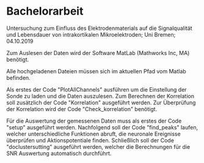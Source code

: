 # Bachelorarbeit
Untersuchung zum Einfluss des Elektrodenmaterials auf die Signalqualität und Lebensdauer von intrakortikalen Mikroelektroden; Uni Bremen; 04.10.2019

Zum Auslesen der Daten wird der Software MatLab (Mathworks Inc, MA) benötigt.

Alle hochgeladenen Dateien müssen sich im aktuellen Pfad vom Matlab befinden.

Als erstes der Code "PlotAllChannels" ausführen um die Einstellung der Sonde zu laden
und die Daten auszulesen. Zum Berechnen der Korrelation soll zusätzlich der Code
"Korrelation" ausgeführt werden. Zur Überprüfung der Korrelation wird der Code
"Check_korrelation" benötigt.

Für die Auswertung der gemessenen Daten muss als erstes der Code "setup" ausgeführt
werden. Nachfolgend soll der Code "find_peaks" laufen, welcher unterschiedliche Funktionen
abruft, die neuronale Ereignisse überprüfen und Aktionspotentiale finden. Schließlich
soll der Code "doclustersutting" ausgeführt werden, welcher die Berechnungen für die
SNR Auswertung automatisch durchführt.
